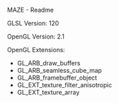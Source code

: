 MAZE - Readme

GLSL Version: 120

OpenGL Version: 2.1

OpenGL Extensions:
- GL_ARB_draw_buffers
- GL_ARB_seamless_cube_map
- GL_ARB_framebuffer_object
- GL_EXT_texture_filter_anisotropic
- GL_EXT_texture_array
